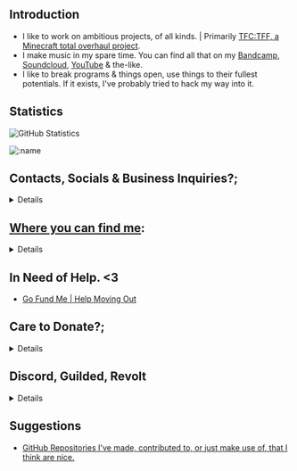

## Introduction
- I like to work on ambitious projects, of all kinds. | Primarily [TFC:TFF, a Minecraft total overhaul project](https://github.com/TerraFirmaCraft-The-Final-Frontier).
- I make music in my spare time. You can find all that on my [Bandcamp](https://lylythii.bandcamp.com), [Soundcloud](https://soundcloud.com/lylythii), [YouTube](https://youtube.com/@Lylythii) & the-like.
- I like to break programs & things open, use things to their fullest potentials. If it exists, I've probably tried to hack my way into it.

## Statistics
![GitHub Statistics](https://github-readme-stats.vercel.app/api?username=lylythii&theme=midnight-purple&show_icons=true)

![:name](https://count.getloli.com/get/@Lylythii)

## Contacts, Socials & Business Inquiries?;
<details>

- Are you trying to reach me for something?
- Looking to collaborate on something?
- Think something might concern me & needs my attention?
- Are you looking to just hang out & chat?

### There's several ways you can reach me!;
- The quickest method of reaching out to me is via the social platform Discord.
My username is **[@lylythii](https://discordacc.lylythii.com)** if you need to add me.
- You can also [join me on my Discord server!](https://discord.lylythii.com)
I share all kinds of things in there.
I talk about the projects I'm working on, & share updates to those projects when necessary.
I discuss music I'm making, & hobbies of mine.
You can catch announcements for different live-streams & events too!

</details>

## [Where you can find me](https://lylythii.github.io/#:~:text=Profiles%20%7C%20Socials%20%7C%20Media%20%7C%20Streaming):
<details>

### Websites (Contains More Information)
- [Website // Lylythii](https://lylythii.com)
- [About Me // Lylythii](https://about.lylythii.com)
- [GitHub // Lylythii](https://github.Lylythii.com)
### Minecraft Mods
- [CurseForge // Lily](https://curseforge.lylythii.com)
- [Modrinth // Lylythii](https://modrinth.lylythii.com)

</details>

## In Need of Help. <3
- [Go Fund Me | Help Moving Out](https://gofund.me/fd5308a8)

## Care to Donate?;
<details>

- [Patreon // Lylythii](https://patreon.lylythii.com)
- [Ko-Fi // Lylythii](https://kofi.lylythii.com)
- [Buy Me A Coffee // Lylythii](https://buymeacoffee.lylythii.com)
- [PayPal // Lylythii](https://paypal.lylythii.com)

</details>

## Discord, Guilded, Revolt
<details>

[![Discord](https://discordapp.com/api/guilds/872021270135439381/widget.png?style=banner2)](https://discord.gg/lylythii)

[![Join Discord](https://raw.githubusercontent.com/Lylythii/lylythii.github.io/main/images/button/discord.png)](https://discord.gg/lylythii)
[![Join Guilded](https://github.com/Lylythii/lylythii.github.io/blob/main/images/button/guilded.png)](https://www.guilded.gg/Lylythii)
[![Join Revolt](https://raw.githubusercontent.com/Lylythii/lylythii.github.io/main/images/button/revolt.png)](https://rvlt.gg/mhm948gx)
[![Join TFC:Network Discord](https://raw.githubusercontent.com/Lylythii/lylythii.github.io/main/images/button/tfc_network.png)](https://discord.gg/mTnrBmGMg9)
[![Join TFC:TFF Discord](https://raw.githubusercontent.com/Lylythii/lylythii.github.io/main/images/button/tff.png)](https://discord.gg/EeGWgbwwrJ)

</details>

## Suggestions
- [GitHub Repositories I've made, contributed to, or just make use of, that I think are nice.](https://github.com/stars/Lylythii/lists/suggested)
